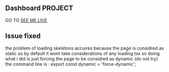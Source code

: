 ## Dashboard PROJECT
GO TO 
[SEE ME LIVE](https://nendoc.vercel.app)
## Issue fixed 
the problem of loading skeletons accuires because the page is considred as static so by default it wont take considerations of any loading.tsx 
so doing what i did is just forcing the page to be considred as dynamic (do not try)
the command line is :
export const dynamic = 'force-dynamic';

